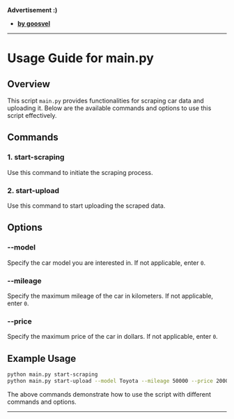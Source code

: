__Advertisement :)__

- __[by goosvel](https://www.youtube.com/watch?v=gke69PitnHk)__
---

# Usage Guide for main.py

## Overview
This script `main.py` provides functionalities for scraping car data and uploading it. Below are the available commands and options to use this script effectively.

## Commands

### 1. start-scraping
Use this command to initiate the scraping process.

### 2. start-upload
Use this command to start uploading the scraped data.

## Options

### --model
Specify the car model you are interested in. If not applicable, enter `0`.

### --mileage
Specify the maximum mileage of the car in kilometers. If not applicable, enter `0`.

### --price
Specify the maximum price of the car in dollars. If not applicable, enter `0`.

## Example Usage
```bash
python main.py start-scraping
python main.py start-upload --model Toyota --mileage 50000 --price 20000
```

The above commands demonstrate how to use the script with different commands and options.  

---
